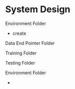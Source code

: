 # System Design

Environment Folder

* create&#x20;

Data End Pointer Folder

Training Folder

Testing Folder





Environment Folder

*


